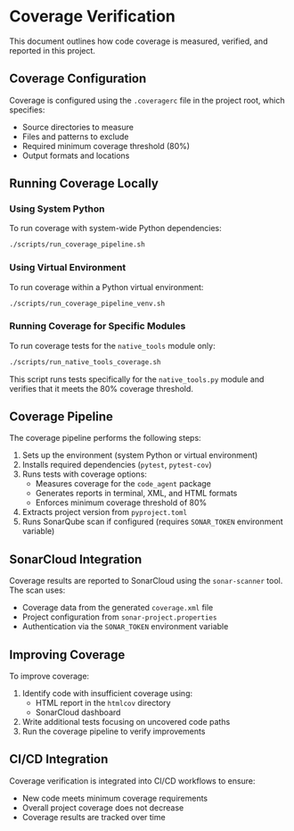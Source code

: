 # Coverage Verification

This document outlines how code coverage is measured, verified, and reported in this project.

## Coverage Configuration

Coverage is configured using the `.coveragerc` file in the project root, which specifies:

- Source directories to measure
- Files and patterns to exclude
- Required minimum coverage threshold (80%)
- Output formats and locations

## Running Coverage Locally

### Using System Python

To run coverage with system-wide Python dependencies:

```bash
./scripts/run_coverage_pipeline.sh
```

### Using Virtual Environment

To run coverage within a Python virtual environment:

```bash
./scripts/run_coverage_pipeline_venv.sh
```

### Running Coverage for Specific Modules

To run coverage tests for the `native_tools` module only:

```bash
./scripts/run_native_tools_coverage.sh
```

This script runs tests specifically for the `native_tools.py` module and verifies that it meets the 80% coverage threshold.

## Coverage Pipeline

The coverage pipeline performs the following steps:

1. Sets up the environment (system Python or virtual environment)
2. Installs required dependencies (`pytest`, `pytest-cov`)
3. Runs tests with coverage options:
   - Measures coverage for the `code_agent` package
   - Generates reports in terminal, XML, and HTML formats
   - Enforces minimum coverage threshold of 80%
4. Extracts project version from `pyproject.toml`
5. Runs SonarQube scan if configured (requires `SONAR_TOKEN` environment variable)

## SonarCloud Integration

Coverage results are reported to SonarCloud using the `sonar-scanner` tool. The scan uses:

- Coverage data from the generated `coverage.xml` file
- Project configuration from `sonar-project.properties`
- Authentication via the `SONAR_TOKEN` environment variable

## Improving Coverage

To improve coverage:

1. Identify code with insufficient coverage using:
   - HTML report in the `htmlcov` directory
   - SonarCloud dashboard
2. Write additional tests focusing on uncovered code paths
3. Run the coverage pipeline to verify improvements

## CI/CD Integration

Coverage verification is integrated into CI/CD workflows to ensure:

- New code meets minimum coverage requirements
- Overall project coverage does not decrease
- Coverage results are tracked over time
